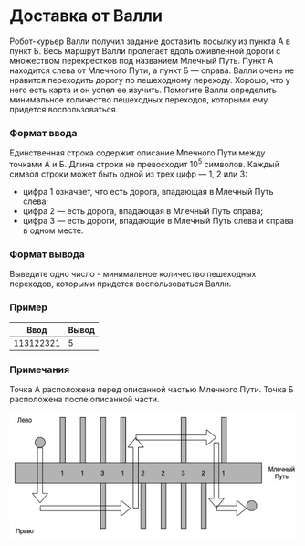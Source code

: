 # Доставка от Валли
Робот-курьер Валли получил задание доставить посылку из пункта А в пункт Б. Весь маршрут Валли пролегает вдоль оживленной дороги с множеством перекрестков под названием Млечный Путь. Пункт А находится слева от Млечного Пути, а пункт Б — справа. Валли очень не нравится переходить дорогу по пешеходному переходу. Хорошо, что у него есть карта и он успел ее изучить. Помогите Валли определить минимальное количество пешеходных переходов, которыми ему придется воспользоваться.
### Формат ввода
Единственная строка содержит описание Млечного Пути между точками А и Б. Длина строки не превосходит $10^5$ символов. Каждый символ строки может быть одной из трех цифр — 1, 2 или 3:

- цифра 1 означает, что есть дорога, впадающая в Млечный Путь слева;
- цифра 2 — есть дорога, впадающая в Млечный Путь справа;
- цифра 3 — есть дороги, впадающие в Млечный Путь слева и справа в одном месте.

### Формат вывода
Выведите одно число - минимальное количество пешеходных переходов, которыми придется воспользоваться Валли.

### Пример
|**Ввод**                        | **Вывод**   |
|----------------------------|---------|
| 113122321                  | 5       |

### Примечания
Точка А расположена перед описанной частью Млечного Пути. Точка Б расположена после описанной части.

![Доставка от Валли - Млечный путь](note.png)